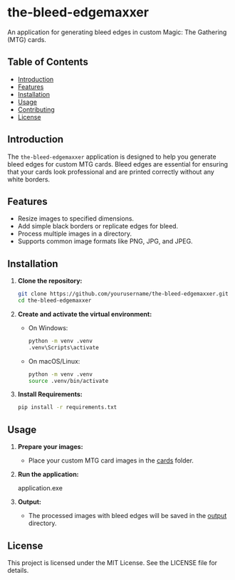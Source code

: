 # the-bleed-edgemaxxer

An application for generating bleed edges in custom Magic: The Gathering (MTG) cards.

## Table of Contents

- [Introduction](#introduction)
- [Features](#features)
- [Installation](#installation)
- [Usage](#usage)
- [Contributing](#contributing)
- [License](#license)

## Introduction

The `the-bleed-edgemaxxer` application is designed to help you generate bleed edges for custom MTG cards. Bleed edges are essential for ensuring that your cards look professional and are printed correctly without any white borders.

## Features

- Resize images to specified dimensions.
- Add simple black borders or replicate edges for bleed.
- Process multiple images in a directory.
- Supports common image formats like PNG, JPG, and JPEG.

## Installation

1. **Clone the repository:**

    ```sh
    git clone https://github.com/yourusername/the-bleed-edgemaxxer.git
    cd the-bleed-edgemaxxer
    ```

2. **Create and activate the virtual environment:**

    - On Windows:
        ```sh
        python -m venv .venv
        .venv\Scripts\activate
        ```
    - On macOS/Linux:
        ```sh
        python -m venv .venv
        source .venv/bin/activate
        ```

3. **Install Requirements:**

    ```sh
    pip install -r requirements.txt
    ```

## Usage

1. **Prepare your images:**
    - Place your custom MTG card images in the [cards](http://_vscodecontentref_/1) folder.

2. **Run the application:**

    application.exe

3. **Output:**
    - The processed images with bleed edges will be saved in the [output](http://_vscodecontentref_/2) directory.

## License

This project is licensed under the MIT License. See the LICENSE file for details.